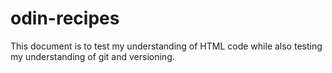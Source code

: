# odin-recipes
This document is to test my understanding of HTML code while also testing my understanding of git and versioning.